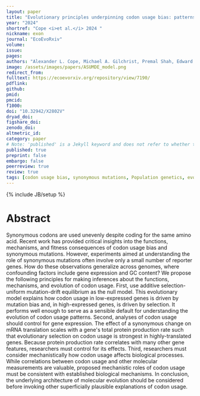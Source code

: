 ```yaml
---
layout: paper
title: "Evolutionary principles underpinning codon usage bias: patterns, functions, and mechanisms"
year: "2024"
shortref: "Cope <i>et al.</i> 2024 "
nickname: exon
journal: "EcoEvoRxiv"
volume: 
issue:
pages: 
authors: "Alexander L. Cope, Michael A. Gilchrist, Premal Shah, Edward Wallace"
image: /assets/images/papers/ASUMDE_model.png 
redirect_from: 
fulltext: https://ecoevorxiv.org/repository/view/7190/
pdflink: 
github: 
pmid: 
pmcid: 
f1000: 
doi: "10.32942/X2802V"
dryad_doi:
figshare_doi: 
zenodo_doi:
altmetric_id: 
category: paper
# Note: 'published' is a Jekyll keyword and does not refer to whether the paper is published, but rather to whether this Markdown should be part of the rendered site.
published: true
preprint: false
embargo: false	
peerreview: true
review: true
tags: [codon usage bias, synonymous mutations, Population genetics, evolution]
---
```

{% include JB/setup %}

# Abstract 

Synonymous codons are used unevenly despite coding for the same amino acid. Recent work has provided critical insights into the functions, mechanisms, and fitness consequences of codon usage bias and synonymous mutations. However, experiments aimed at understanding the role of synonymous mutations often involve only a small number of reporter genes. How do these observations generalize across genomes, where confounding factors include gene expression and GC content? We propose the following principles for making inferences about the functions, mechanisms, and evolution of codon usage. First, use additive selection-uniform mutation-drift equilibrium as the null model. This evolutionary model explains how codon usage in low-expressed genes is driven by mutation bias and, in high-expressed genes, is driven by selection. It performs well enough to serve as a sensible default for understanding the evolution of codon usage patterns. Second, analyses of codon usage should control for gene expression. The effect of a synonymous change on mRNA translation scales with a gene's total protein production rate such that evolutionary selection on codon usage is strongest in highly-translated genes. Because protein production rate correlates with many other gene features, researchers must control for its effects. Third, researchers must consider mechanistically how codon usage affects biological processes. While correlations between codon usage and other molecular measurements are valuable, proposed mechanistic roles of codon usage must be consistent with established biological mechanisms. In conclusion, the underlying architecture of molecular evolution should be considered before invoking other superficially plausible explanations of codon usage.

